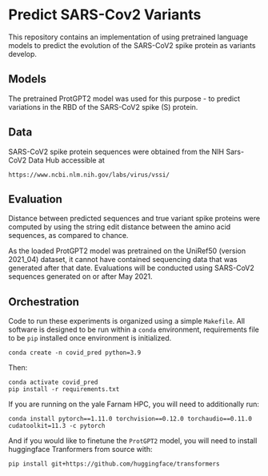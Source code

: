 # Predict SARS-Cov2 Variants

This repository contains an implementation of using pretrained language models
to predict the evolution of the SARS-CoV2 spike protein as variants develop.

## Models
The pretrained ProtGPT2 model was used for this purpose - to predict variations
in the RBD of the SARS-CoV2 spike (S) protein.  

## Data
SARS-CoV2 spike protein sequences were obtained from the NIH Sars-CoV2 Data Hub
accessible at 

    https://www.ncbi.nlm.nih.gov/labs/virus/vssi/

## Evaluation
Distance between predicted sequences and true variant spike proteins were
computed by using the string edit distance between the amino acid sequences,
as compared to chance. 

As the loaded ProtGPT2 model was pretrained on the
UniRef50 (version 2021_04) dataset, it cannot have contained sequencing
data that was generated after that date.  Evaluations will be conducted using
SARS-CoV2 sequences generated on or after May 2021.

## Orchestration
Code to run these experiments is organized using a simple `Makefile`.
All software is designed to be run within a `conda` environment, requirements
file to be `pip` installed once environment is initialized.

    conda create -n covid_pred python=3.9

Then:

    conda activate covid_pred
    pip install -r requirements.txt

If you are running on the yale Farnam HPC, you will need to additionally run:

    conda install pytorch==1.11.0 torchvision==0.12.0 torchaudio==0.11.0 cudatoolkit=11.3 -c pytorch

And if you would like to finetune the `ProtGPT2` model, you will need to install
huggingface Tranformers from source with:

    pip install git+https://github.com/huggingface/transformers
